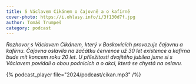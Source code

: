 ```yaml
---
title: S Václavem Cikánem o čajovně a o kafírně
cover-photo: https://i.ohlasy.info/i/3f130d7f.jpg
author: Tomáš Trumpeš
category: podcast
---
```


*Rozhovor s Václavem Cikánem, který v Boskovicích provozuje čajovnu a kafírnu. Čajovna oslavila na začátku července už 30 let existence a kafírna bude mít koncem roku 20 let. U příležitosti dvojitého jubilea jsme si s Václavem povídali o obou podnicích a o akci, která se chystá na oslavu.*

{% podcast_player file="2024/podcast/cikan.mp3" /%}